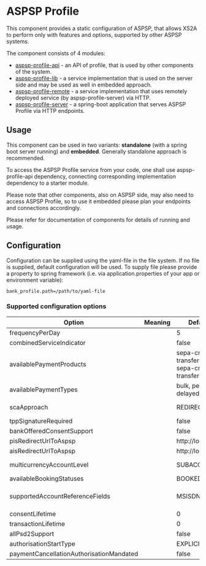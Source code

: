 # ASPSP Profile

This component provides a static configuration of ASPSP, that allows XS2A to perform only with features and options,
supported by other ASPSP systems.

The component consists of 4 modules:
* [aspsp-profile-api](aspsp-profile-api/README.md) - an API of profile, that is used by other components of the system.
* [aspsp-profile-lib](aspsp-profile-lib/README.md) - a service implementation that is used on the server side and may be used as well in embedded approach.
* [aspsp-profile-remote](aspsp-profile-remote/README.md) - a service implementation that uses remotely deployed service (by aspsp-profile-server) via HTTP.
* [aspsp-profile-server](aspsp-profile-server/README.md) - a spring-boot application that serves ASPSP Profile via HTTP endpoints.

## Usage
This component can be used in two variants: **standalone** (with a spring boot server running) and **embedded**.
Generally standalone approach is recommended.

To access the ASPSP Profile service from your code, one shall use aspsp-profile-api dependency, connecting corresponding implementation dependency to a starter module.

Please note that other components, also on ASPSP side, may also need to access ASPSP Profile, so to use it embedded please plan your endpoints and connections accordingly.

Please refer for documentation of components for details of running and usage.

## Configuration
Configuration can be supplied using the yaml-file in the file system.
If no file is supplied, default configuration will be used.
To supply file please provide a property to spring framework (i.e. via application.properties of your app or environment variable):
```
bank_profile.path=/path/to/yaml-file
```

### Supported configuration options


| Option                         | Meaning                            | Default value                                        | Possible values                                                                                      |
|--------------------------------|------------------------------------|------------------------------------------------------|------------------------------------------------------------------------------------------------------|
|frequencyPerDay                 |                                    | 5                                                    |                                                                                                      |
|combinedServiceIndicator        |                                    | false                                                |                                                                                                      | 
|availablePaymentProducts        |                                    | sepa-credit-transfers, instant-sepa-credit-transfers | sepa-credit-transfers, instant-sepa-credit-transfers, target-2-payments,cross-border-credit-transfers| 
|availablePaymentTypes           |                                    | bulk, periodic, delayed                              | Note: single payments are always available                                                           | 
|scaApproach                     |                                    | REDIRECT                                             | REDIRECT, EMBEDDED, DECOUPLED, OAUTH                                                                 | 
|tppSignatureRequired            |                                    | false                                                |                                                                                                      | 
|bankOfferedConsentSupport       |                                    | false                                                |                                                                                                      | 
|pisRedirectUrlToAspsp           |                                    | http://localhost:4200/                               | String                                                                                               | 
|aisRedirectUrlToAspsp           |                                    | http://localhost:4200/                               | String                                                                                               | 
|multicurrencyAccountLevel       |                                    | SUBACCOUNT                                           | SUBACCOUNT, AGGREGATION, AGGREGATION_AND_SUBACCOUNT                                                  | 
|availableBookingStatuses        |                                    | BOOKED, PENDING                                      | BOOKED, PENDING, BOTH                                                                                | 
|supportedAccountReferenceFields |                                    | MSISDN                                               | IBAN, BBAN, PAN, MASKEDPAN, MSISDN. Note: IBAN is always supported                                   | 
|consentLifetime                 |                                    | 0                                                    |                                                                                                      | 
|transactionLifetime             |                                    | 0                                                    |                                                                                                      | 
|allPsd2Support                  |                                    | false                                                |                                                                                                      | 
|authorisationStartType          |                                    | EXPLICIT                                             | EXPLICIT, IMPLICIT                                                                                   | 
|paymentCancellationAuthorisationMandated |                           | false                                                |                                                                                                      | 
